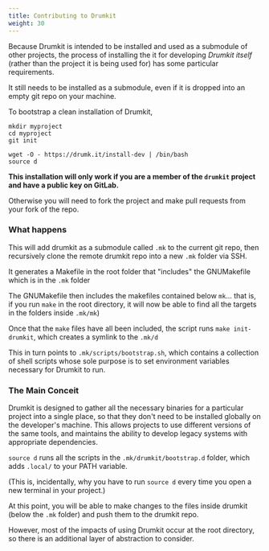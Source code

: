 ```yaml
---
title: Contributing to Drumkit
weight: 30
---
```


Because Drumkit is intended to be installed and used as a submodule of other projects, the process of installing the it for developing _Drumkit itself_ (rather than the project it is being used for) has some particular requirements.

It still needs to be installed as a submodule, even if it is dropped into an empty git repo on your machine.

To bootstrap a clean installation of Drumkit, 

```
mkdir myproject
cd myproject
git init

wget -O - https://drumk.it/install-dev | /bin/bash
source d
```
**This installation will only work if you are a member of the `drumkit` project and have a public key on GitLab.** 

Otherwise you will need to fork the project and make pull requests from your fork of the repo.

### What happens

This will add drumkit as a submodule called `.mk` to the current git repo, then recursively clone the remote drumkit repo into a new `.mk` folder via SSH.

It generates a Makefile in the root folder that "includes" the GNUMakefile which is in the `.mk` folder 

The GNUMakefile then includes the makefiles contained below `mk`... that is, if you run `make` in the root directory, it will now be able to find all the targets in the folders inside `.mk/mk`)


Once that the `make` files have all been included, the script runs `make init-drumkit`, which creates a symlink to the `.mk/d` 

This in turn points to `.mk/scripts/bootstrap.sh`, which contains a collection of shell scripts whose sole purpose is to set environment variables necessary for Drumkit to run.

### The Main Conceit

Drumkit is designed to gather all the necessary binaries for a particular project into a single place, so that they don't need to be installed globally on the developer's machine. This allows projects to use different versions of the same tools, and maintains the ability to develop legacy systems with appropriate dependencies.

`source d` runs all the scripts in the `.mk/drumkit/bootstrap.d` folder, which adds `.local/` to your PATH variable. 

(This is, incidentally, why you have to run `source d` every time you open a new terminal in your project.)

At this point, you will be able to make changes to the files inside drumkit (below the `.mk` folder) and push them to the drumkit repo.

However, most of the impacts of using Drumkit occur at the root directory, so there is an additional layer of abstraction to consider. 
